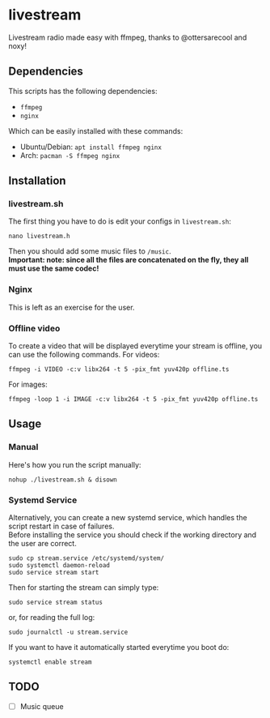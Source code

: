 # livestream
Livestream radio made easy with ffmpeg, thanks to @ottersarecool and noxy!

## Dependencies
This scripts has the following dependencies:
- `ffmpeg`
- `nginx`

Which can be easily installed with these commands:
- Ubuntu/Debian: `apt install ffmpeg nginx`
- Arch: `pacman -S ffmpeg nginx`

## Installation
### livestream.sh
The first thing you have to do is edit your configs in `livestream.sh`:
```shell
nano livestream.h
```
Then you should add some music files to `/music`.  
**Important: note: since all the files are concatenated on the fly, they all must
use the same codec!**

### Nginx
This is left as an exercise for the user.

### Offline video
To create a video that will be displayed everytime your stream is offline, you
can use the following commands.
For videos:
```shell
ffmpeg -i VIDEO -c:v libx264 -t 5 -pix_fmt yuv420p offline.ts 
```
For images:
```shell
ffmpeg -loop 1 -i IMAGE -c:v libx264 -t 5 -pix_fmt yuv420p offline.ts 
```

## Usage
### Manual
Here's how you run the script manually:  
```shell
nohup ./livestream.sh & disown
```
### Systemd Service
Alternatively, you can create a new systemd service, which handles the script
restart in case of failures.  
Before installing the service you should check if the working directory and the
user are correct.  
```shell
sudo cp stream.service /etc/systemd/system/
sudo systemctl daemon-reload
sudo service stream start
```
Then for starting the stream can simply type:
```shell
sudo service stream status
```
or, for reading the full log:
```shell
sudo journalctl -u stream.service
```
If you want to have it automatically started everytime you boot do:
```shell
systemctl enable stream
```

## TODO
- [ ] Music queue
